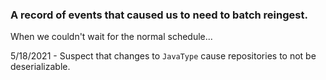 ### A record of events that caused us to need to batch reingest.

When we couldn't wait for the normal schedule...

5/18/2021 - Suspect that changes to `JavaType` cause repositories to not be deserializable.
